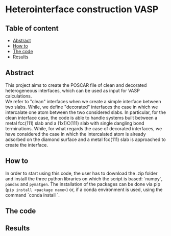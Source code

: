 # Heterointerface construction VASP

## Table of content

- [Abstract](#sezione-1)
- [How to](#sezione-2)
- [The code](#sezione-3)
- [Results](#sezione-4)

## Abstract
This project aims to create the POSCAR file of clean and decorated heterogeneous interfaces, which can be used as input for VASP calculations.  
We refer to "clean" interfaces when we create a simple interface between two slabs. While, we define "decorated" interfaces the case in which we intercalate one atom between the two considered slabs.
In particular, for the clean interface case, the code is able to handle systems built between a metal fcc(111) slab and a (1x1)C(111) slab with single dangling bond terminations. While, for what regards the case of decorated interfaces, we have considered the case in which the intercalated atom is already adsorbed on the diamond surface and a metal fcc(111) slab is approached to create the interface. 


## How to
In order to start using this code, the user has to download the .zip folder and install the three python libraries on which the script is based: \`numpy\`, `pandas` and `pymatgen`. The installation of the packages can be done via pip (`pip install <package name>`) or, if a conda environment is used, using the command \`conda install <package name>\`. 


## The code


## Results
